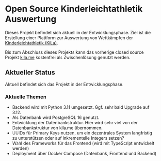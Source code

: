 # Open Source Kinderleichtathletik Auswertung

Dieses Projekt befindet sich aktuell in der Entwicklungsphase.
Ziel ist die Erstellung einer Plattform zur Auswertung von Wettkämpfen der [Kinderleichtathletik (KiLa)](https://www.leichtathletik.de/wettkaempfe/kinderleichtathletik).

Bis zum Abschluss dieses Projekts kann das vorherige closed source Projekt [kila.me](kila.me) kostenfrei als Zwischenlösung genutzt werden.

## Aktueller Status

Aktuell befindet sich das Projekt in der Entwicklungsphase.

### Aktuelle Themen

- Backend wird mit Python 3.11 umgesetzt. Ggf. sehr bald Upgrade auf 3.12.
- Als Datenbank wird PostgreSQL 16 genutzt.
- Entwicklung der Datenbankstruktur. Hier wird sehr viel von der Datenbankstruktur von kila.me übernommen.
- UUIDs für Primary Keys nutzen, um ein dezentrales System langfristig zu unterstützen oder auf inkrementelle Integers setzen?
- Wahl des Frameworks für das Frontend (wird mit TypeScript entwickelt werden)
- Deployment über Docker Compose (Datenbank, Frontend und Backend)
